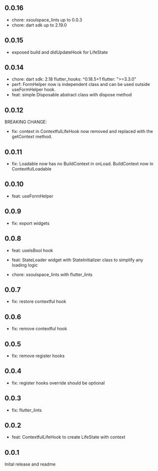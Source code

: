 ## 0.0.16

- chore: xsoulspace_lints up to 0.0.3
- chore: dart sdk up to 2.19.0

## 0.0.15

- exposed build and didUpdateHook for LifeState

## 0.0.14

- chore:
  dart sdk: 2.18
  flutter_hooks: ^0.18.5+1
  flutter: ">=3.3.0"
- perf: FormHelper now is independent class and can be used outside useFormHelper hook.
- feat: simple Disposable abstract class with dispose method

## 0.0.12

BREAKING CHANGE:

- fix: context in ContextfulLifeHook now removed and replaced with the getContext method.

## 0.0.11

- fix: Loadable now has no BuildContext in onLoad. BuildContext now in ContextfulLoadable

## 0.0.10

- feat: useFormHelper

## 0.0.9

- fix: export widgets

## 0.0.8

- feat: useIsBool hook
- feat: StateLoader widget with StateInitializer class to simplify any loading logic

- chore: xsoulspace_lints with flutter_lints

## 0.0.7

- fix: restore contextful hook

## 0.0.6

- fix: remove contextful hook

## 0.0.5

- fix: remove register hooks

## 0.0.4

- fix: register hooks override should be optional

## 0.0.3

- fix: flutter_lints

## 0.0.2

- feat: ContextfulLifeHook to create LifeState with context

## 0.0.1

Inital release and readme
